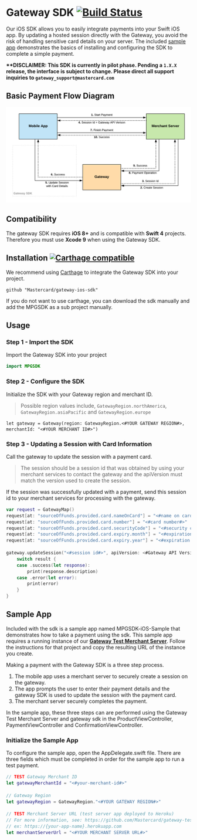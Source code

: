 # Gateway SDK [![Build Status](https://travis-ci.org/Mastercard/gateway-ios-sdk.svg?branch=master)](https://travis-ci.org/Mastercard/gateway-ios-sdk)
Our iOS SDK allows you to easily integrate payments into your Swift iOS app. By updating a hosted session directly with the Gateway, you avoid the risk of handling sensitive card details on your server. The included [sample app](#sample-app) demonstrates the basics of installing and configuring the SDK to complete a simple payment.

**\*\*DISCLAIMER: This SDK is currently in pilot phase. Pending a `1.X.X` release, the interface is subject to change. Please direct all support inquiries to `gateway_support@mastercard.com`**

## Basic Payment Flow Diagram

![Payment Flow](./payment-flow.png "Payment Flow")

## Compatibility

The gateway SDK requires **iOS 8+** and is compatible with **Swift 4** projects. Therefore you must use **Xcode 9** when using the Gateway SDK.

## Installation [![Carthage compatible](https://img.shields.io/badge/Carthage-compatible-4BC51D.svg?style=flat)](https://github.com/Carthage/Carthage)

We recommend using [Carthage]( https://github.com/Carthage/Carthage) to integrate the Gateway SDK into your project.

```
github "Mastercard/gateway-ios-sdk"
```

If you do not want to use carthage, you can download the sdk manually and add the MPGSDK as a sub project manually.

## Usage
### Step 1 - Import the SDK
Import the Gateway SDK into your project

```swift
import MPGSDK
```
### Step 2 - Configure the SDK
Initialize the SDK with your Gateway region and merchant ID.

> Possible region values include, `GatewayRegion.northAmerica`, `GatewayRegion.asiaPacific` and `GatewayRegion.europe`
```
let gateway = Gateway(region: GatewayRegion.<#YOUR GATEWAY REGION#>, merchantId: "<#YOUR MERCHANT ID#>")
```

### Step 3 - Updating a Session with Card Information
Call the gateway to update the session with a payment card.

> The session should be a session id that was obtained by using your merchant services to contact the gateway and the apiVersion must match the version used to create the session.

If the session was successfully updated with a payment, send this session id to your merchant services for processing with the gateway.

```swift
var request = GatewayMap()
request[at: "sourceOfFunds.provided.card.nameOnCard"] = "<#name on card#>"
request[at: "sourceOfFunds.provided.card.number"] = "<#card number#>"
request[at: "sourceOfFunds.provided.card.securityCode"] = "<#security code#>"
request[at: "sourceOfFunds.provided.card.expiry.month"] = "<#expiration month#>"
request[at: "sourceOfFunds.provided.card.expiry.year"] = "<#expiration year#>"

gateway.updateSession("<#session id#>", apiVersion: <#Gateway API Version#>, payload: request) { (result) in
    switch result {
    case .success(let response):
        print(response.description)
    case .error(let error):
        print(error)
    }
}
```

## Sample App
Included with the sdk is a sample app named MPGSDK-iOS-Sample that demonstrates how to take a payment using the sdk.  This sample app requires a running instance of our **[Gateway Test Merchant Server]**. Follow the instructions for that project and copy the resulting URL of the instance you create.

Making a payment with the Gateway SDK is a three step process.
1. The mobile app uses a merchant server to securely create a session on the gateway.
2. The app prompts the user to enter their payment details and the gateway SDK is used to update the session with the payment card.
3. The merchant server securely completes the payment.

In the sample app, these three steps can are performed using the Gateway Test Merchant Server and gateway sdk in the ProductViewController, PaymentViewController and ConfirmationViewController.

### Initialize the Sample App

To configure the sample app, open the AppDelegate.swift file. There are three fields which must be completed in order for the sample app to run a test payment.

```swift
// TEST Gateway Merchant ID
let gatewayMerchantId = "<#your-merchant-id#>"

// Gateway Region
let gatewayRegion = GatewayRegion."<#YOUR GATEWAY REGION#>"

// TEST Merchant Server URL (test server app deployed to Heroku)
// For more information, see: https://github.com/Mastercard/gateway-test-merchant-server
// ex: https://{your-app-name}.herokuapp.com
let merchantServerUrl = "<#YOUR MERCHANT SERVER URL#>"
```


[Gateway Test Merchant Server]: https://github.com/Mastercard/gateway-test-merchant-server
[certificate pinning]: https://en.wikipedia.org/wiki/HTTP_Public_Key_Pinning

